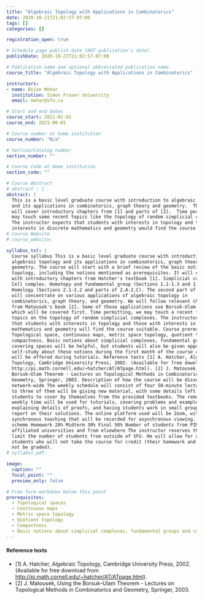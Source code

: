 ```yaml
---
title: "Algebraic Topology with Applications in Combinatorics"
date: 2020-10-21T21:02:57-07:00
tags: []
categories: []

registration_open: true

# Schedule page publish date (NOT publication's date).
publishDate: 2020-10-21T21:02:57-07:00

# Publication name and optional abbreviated publication name.
course_title: "Algebraic Topology with Applications in Combinatorics"

instructors:
- name: Bojan Mohar
  institution: Simon Fraser University
  email: mohar@sfu.ca

# Start and end dates
course_start: 2021-01-01
course_end: 2021-06-01

# Course number at home institution
course_number: "N/a"

# Section/Catalog number
section_number: ""

# Course Code at Home institution
section_code: ""

# Course Abstract
# abstract : |
abstract: |
  This is a basic level graduate course with introduction to algebraic topology
  and its applications in combinatorics, graph theory and geometry.  The course
  will cover introductory chapters from [1] and parts of [2].  Time permitting, we
  may touch some recent topics like the topology of random simplicial complexes.
  The instructor expects that students with interests in topology and those with
  interests in discrete mathematics and geometry would find the course suitable.
# Course Website
# course_website: 

syllabus_txt: |
  Course syllabus This is a basic level graduate course with introduction to
  algebraic topology and its applications in combinatorics, graph theory and
  geometry. The course will start with a brief review of the basic notions of
  topology, including the notions mentioned as prerequisites. It will continue
  with introductory chapters from Hatcher's textbook [1]. Simplicial complex.
  Cell complex. Homotopy and fundamental group (Sections 1.1-1.3 and 1.A).
  Homology (Sections 2.1-2.2 and parts of 2.A-2.C). The second part of the course
  will concentrate on various applications of algebraic topology in
  combinatorics, graph theory, and geometry. We will follow relevant chapters
  from Matousek's book [2]. Some of those applications use Borsuk-Ulam Theorem,
  which will be covered first. Time permitting, we may touch a recent flourishing
  topics on the topology of random simplicial complexes. The instructor expects
  that students with interests in topology and those with interests in discrete
  mathematics and geometry will find the course suitable. Course prerequisites
  Topological space, continuous maps, metric space topology, quotient topology,
  compactness. Basic notions about simplicial complexes, fundamental groups and
  covering spaces will be helpful, but students will also be given opportunity to
  self-study about these notions during the first month of the course and help
  will be offered during tutorials. Reference texts [1] A. Hatcher, Algebraic
  Topology, Cambridge University Press, 2002. (Available for free download from
  http://pi.math.cornell.edu/~hatcher/AT/ATpage.html). [2] J. Matousek, Using the
  Borsuk–Ulam Theorem - Lectures on Topological Methods in Combinatorics and
  Geometry, Springer, 2003. Description of how the course will be disseminated
  network-wide The weekly schedule will consist of four 50-minute lectures. Two
  to three of them will be giving new material, with some details left for the
  students to cover by themselves from the provided textbooks. The remaining
  weekly time will be used for tutorials, covering problems and examples,
  explaining details of proofs, and having students work in small groups and
  report on their solutions. The online platform used will be Zoom, with
  synchronous teaching that will be recorded for asynchronous viewing. Grading
  scheme Homework 20% Midterm 30% Final 50% Number of students from PIMS
  affiliated universities and from elsewhere The instructor reserves the right to
  limit the number of students from outside of SFU. He will allow for additional
  students who will not take the course for credit (their homework and exams will
  not be graded).
# syllabus_pdf:

image:
  caption: ""
  focal_point: ""
  preview_only: false

# Free form markdown below this point
prerequisites:
  - Topological spaces
  - Continuous maps
  - Metric space topology
  - Quotient topology
  - Compactness
  - Basic notions about simplicial complexes, fundamental groups and covering spaces will be helpful, but students will also be given opportunity to self-study about these notions during the first month of the course and help will be offered during tutorials.
---
```

#### Reference texts
* [1] A. Hatcher, Algebraic Topology, Cambridge University Press, 2002.
(Available for free download from
http://pi.math.cornell.edu/~hatcher/AT/ATpage.html).
* [2] J. Matousek, Using the Borsuk–Ulam Theorem - Lectures on Topological
Methods in Combinatorics and Geometry, Springer, 2003.
